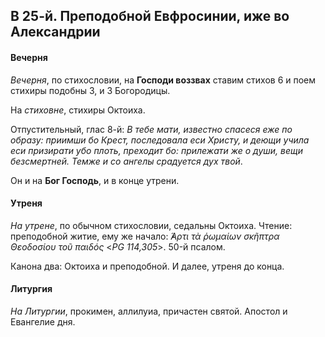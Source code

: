 
## В 25-й. Преподобной Евфросинии, иже во Александрии

#### Вечерня

*Вечерня*, по стихословии, на **Господи воззвах** ставим стихов 6 и поем стихиры подобны 3, 
и 3 Богородицы. 

На *стиховне*, стихиры Октоиха. 

Отпустительный, глас 8-й: *В тебе мати, известно спасеся еже по образу: приимши бо Крест, 
последовала еси Христу, и деющи учила еси призирати убо плоть, преходит бо: прилежати же 
о души, вещи безсмертней. Темже и со ангелы срадуется дух твой*.

Он и на **Бог Господь**, и в конце утрени.

#### Утреня

*На утрене*, по обычном стихословии, седальны Октоиха. Чтение: преподобной житие, ему же начало: 
*̓́Αρτι τὰ ῥωμαίων σκῆπτρα Θεοδοσίου τοῦ παιδός* <*PG 114,305*>. 50-й псалом. 

Канона два: Октоиха и преподобной. И далее, утреня до конца.

#### Литургия

*На Литургии*, прокимен, аллилуиа, причастен святой. Апостол и Евангелие дня.
